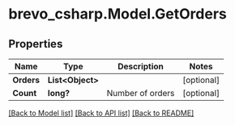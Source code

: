 # brevo_csharp.Model.GetOrders
## Properties

Name | Type | Description | Notes
------------ | ------------- | ------------- | -------------
**Orders** | **List&lt;Object&gt;** |  | [optional] 
**Count** | **long?** | Number of orders | [optional] 

[[Back to Model list]](../README.md#documentation-for-models) [[Back to API list]](../README.md#documentation-for-api-endpoints) [[Back to README]](../README.md)

